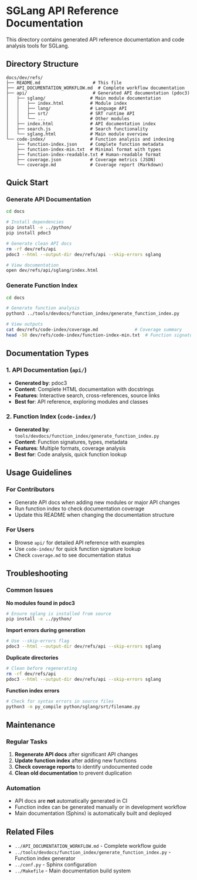 # SGLang API Reference Documentation

This directory contains generated API reference documentation and code analysis tools for SGLang.

## Directory Structure

```
docs/dev/refs/
├── README.md                    # This file
├── API_DOCUMENTATION_WORKFLOW.md  # Complete workflow documentation
├── api/                         # Generated API documentation (pdoc3)
│   ├── sglang/                 # Main module documentation
│   │   ├── index.html          # Module index
│   │   ├── lang/               # Language API
│   │   ├── srt/                # SRT runtime API
│   │   └── ...                 # Other modules
│   ├── index.html              # API documentation index
│   ├── search.js               # Search functionality
│   └── sglang.html             # Main module overview
└── code-index/                 # Function analysis and indexing
    ├── function-index.json     # Complete function metadata
    ├── function-index-min.txt  # Minimal format with types
    ├── function-index-readable.txt # Human-readable format
    ├── coverage.json           # Coverage metrics (JSON)
    └── coverage.md             # Coverage report (Markdown)
```

## Quick Start

### Generate API Documentation

```bash
cd docs

# Install dependencies
pip install -e ../python/
pip install pdoc3

# Generate clean API docs
rm -rf dev/refs/api
pdoc3 --html --output-dir dev/refs/api --skip-errors sglang

# View documentation
open dev/refs/api/sglang/index.html
```

### Generate Function Index

```bash
cd docs

# Generate function analysis
python3 ../tools/devdocs/function_index/generate_function_index.py

# View outputs
cat dev/refs/code-index/coverage.md              # Coverage summary
head -50 dev/refs/code-index/function-index-min.txt  # Function signatures
```

## Documentation Types

### 1. API Documentation (`api/`)
- **Generated by**: pdoc3
- **Content**: Complete HTML documentation with docstrings
- **Features**: Interactive search, cross-references, source links
- **Best for**: API reference, exploring modules and classes

### 2. Function Index (`code-index/`)
- **Generated by**: `tools/devdocs/function_index/generate_function_index.py`
- **Content**: Function signatures, types, metadata
- **Features**: Multiple formats, coverage analysis
- **Best for**: Code analysis, quick function lookup

## Usage Guidelines

### For Contributors
- Generate API docs when adding new modules or major API changes
- Run function index to check documentation coverage
- Update this README when changing the documentation structure

### For Users
- Browse `api/` for detailed API reference with examples
- Use `code-index/` for quick function signature lookup
- Check `coverage.md` to see documentation status

## Troubleshooting

### Common Issues

**No modules found in pdoc3**
```bash
# Ensure sglang is installed from source
pip install -e ../python/
```

**Import errors during generation**
```bash
# Use --skip-errors flag
pdoc3 --html --output-dir dev/refs/api --skip-errors sglang
```

**Duplicate directories**
```bash
# Clean before regenerating
rm -rf dev/refs/api
pdoc3 --html --output-dir dev/refs/api --skip-errors sglang
```

**Function index errors**
```bash
# Check for syntax errors in source files
python3 -m py_compile python/sglang/srt/filename.py
```

## Maintenance

### Regular Tasks
1. **Regenerate API docs** after significant API changes
2. **Update function index** after adding new functions
3. **Check coverage reports** to identify undocumented code
4. **Clean old documentation** to prevent duplication

### Automation
- API docs are **not** automatically generated in CI
- Function index can be generated manually or in development workflow
- Main documentation (Sphinx) is automatically built and deployed

## Related Files
- `../API_DOCUMENTATION_WORKFLOW.md` - Complete workflow guide
- `../tools/devdocs/function_index/generate_function_index.py` - Function index generator
- `../conf.py` - Sphinx configuration
- `../Makefile` - Main documentation build system
